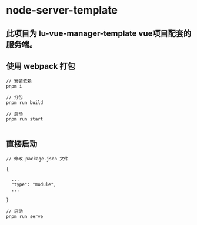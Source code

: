 # node-server-template

## 此项目为 lu-vue-manager-template vue项目配套的服务端。



## 使用 webpack 打包

```
// 安装依赖
pnpm i

// 打包
pnpm run build

// 启动
pnpm run start


```


## 直接启动

```
// 修改 package.json 文件

{
  
  ...
  "type": "module",
  ...

} 

// 启动
pnpm run serve

```